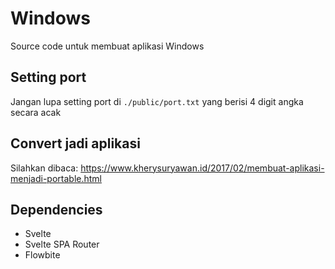 # Windows

Source code untuk membuat aplikasi Windows

## Setting port

Jangan lupa setting port di `./public/port.txt` yang berisi 4 digit angka secara acak

## Convert jadi aplikasi

Silahkan dibaca: https://www.kherysuryawan.id/2017/02/membuat-aplikasi-menjadi-portable.html

## Dependencies

- Svelte
- Svelte SPA Router
- Flowbite
